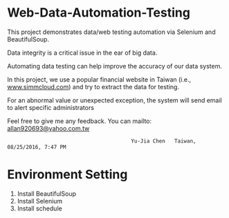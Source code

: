 # Web-Data-Automation-Testing

This project demonstrates data/web testing automation via Selenium and BeautifulSoup. 

Data integrity is a critical issue in the ear of big data. 

Automating data testing can help improve the accuracy of our data system.

In this project, we use a popular financial website in Taiwan (i.e., www.simmcloud.com) and try to extract the data for testing.

For an abnormal value or unexpected exception, the system will send email to alert specific administrators 

Feel free to give me any feedback. You can mailto: allan920693@yahoo.com.tw

                                            Yu-Jia Chen   Taiwan, 08/25/2016, 7:47 PM

# Environment Setting 
1. Install BeautifulSoup
2. Install Selenium  
3. Install schedule
